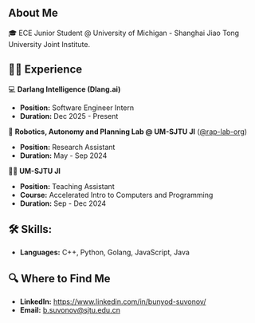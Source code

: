 <!--
**Bunyod-Suvonov/Bunyod-Suvonov** is a ✨ _special_ ✨ repository because its `README.md` (this file) appears on your GitHub profile.

Here are some ideas to get you started:

- 🔭 I’m currently working on ...
- 🌱 I’m currently learning ...
- 👯 I’m looking to collaborate on ...
- 🤔 I’m looking for help with ...
- 💬 Ask me about ...
- 📫 How to reach me: ...
- 😄 Pronouns: ...
- ⚡ Fun fact: ...
-->


## About Me
🎓 ECE Junior Student @ University of Michigan - Shanghai Jiao Tong University Joint Institute. 

<!--I enjoy working on backend and distributed systems projects.-->
  
## 👨‍💻 Experience
💻  **Darlang Intelligence (Dlang.ai)**
   - **Position:** Software Engineer Intern
   - **Duration:** Dec 2025 - Present

🤖 **Robotics, Autonomy and Planning Lab @ UM-SJTU JI** ([@rap-lab-org](https://github.com/rap-lab-org))
   - **Position:** Research Assistant
   - **Duration:** May - Sep 2024

👨‍💻 **UM-SJTU JI**
   - **Position:** Teaching Assistant
   - **Course:** Accelerated Intro to Computers and Programming
   - **Duration:** Sep - Dec 2024

## 🛠 Skills:
- **Languages:** C++, Python, Golang, JavaScript, Java

<!--## ✨ Fun Fact
No fun facts-->

## 🔍 Where to Find Me
- **LinkedIn:** https://www.linkedin.com/in/bunyod-suvonov/
- **Email:** [b.suvonov@sjtu.edu.cn](mailto:b.suvonov@sjtu.edu.cn)
